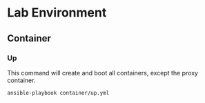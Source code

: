 # Lab Environment

## Container

### Up

This command will create and boot all containers, except the proxy container.

```
ansible-playbook container/up.yml
```
